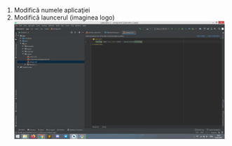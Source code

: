1. Modifică numele aplicaţiei
2. Modifică launcerul (imaginea logo)
![](https://github.com/sss-Mihail-sss/Dezvoltarea-aplicatiilor-pentru-dispozitive-mobile/blob/main/Laborator%202/Img/1.1.png)
